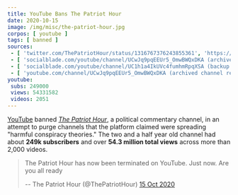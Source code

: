 ```yaml
---
title: YouTube Bans The Patriot Hour
date: 2020-10-15
image: /img/misc/the-patriot-hour.jpg
corpos: [ youtube ]
tags: [ banned ]
sources:
 - [ 'twitter.com/ThePatriotHour/status/1316767376243855361', 'https://archive.is/JEp14' ]
 - [ 'socialblade.com/youtube/channel/UCwJq9pqEEUr5_OmwBWQxDKA (archived)', 'https://archive.is/winCF' ]
 - [ 'socialblade.com/youtube/channel/UC1h1a4IkUVc4fumhmRpqXSA (backup channel) (archived)', 'https://archive.is/Par9T' ]
 - [ 'youtube.com/channel/UCwJq9pqEEUr5_OmwBWQxDKA (archived channel removal notice)', 'https://archive.is/4IcZy/image' ]
youtube:
 subs: 249000
 views: 54331582
 videos: 2051
---
```


[YouTube](/youtube/) banned [_The Patriot Hour_](https://thepatriothour.com/),
a political commentary channel, in an attempt to purge channels that the
platform claimed were spreading "harmful conspiracy theories." The two and a
half year old channel had about **249k subscribers** and over **54.3 million
total views** across more than 2,000 videos.

> The Patriot Hour has now been terminated on YouTube. Just now. Are you all
> ready
>
> -- The Patriot Hour (@ThePatriotHour) [15 Oct 2020](https://archive.is/JEp14)
